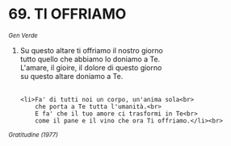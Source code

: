 # 69. TI OFFRIAMO

<sub><i>Gen Verde</i></sub>
<ol>
	<li>Su questo altare ti offriamo il nostro giorno<br>
		tutto quello che abbiamo lo doniamo a Te.<br>
		L'amare, il gioire, il dolore di questo giorno<br>
		su questo altare doniamo a Te.</li><br>

	<li>Fa' di tutti noi un corpo, un'anima sola<br>
		che porta a Te tutta l'umanità.<br>
		E fa' che il tuo amore ci trasformi in Te<br>
		come il pane e il vino che ora Ti offriamo.</li><br>
</ol>
<sub><i>Gratitudine (1977)</i></sub>
